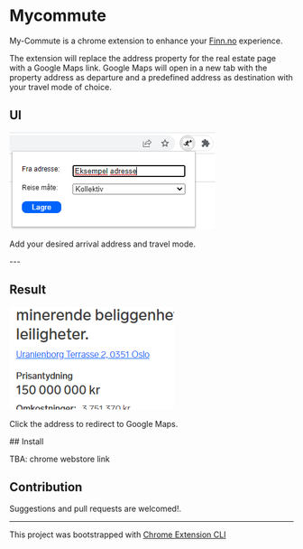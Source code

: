 # Mycommute

My-Commute is a chrome extension to enhance your <a href="https://www.finn.no/" target="_blank" rel="noopener">Finn.no</a> experience.

The extension will replace the address property for the real estate page with a Google Maps link. Google Maps will open in a new tab with the property address as departure and a predefined address as destination with your travel mode of choice.

## UI
<img src="/assets/ui.png" alt="user-interface" />
<p>Add your desired arrival address and travel mode.</p>
--- 

## Result
<img src="/assets/ui-text.png" alt="user-interface" />
<p>Click the address to redirect to Google Maps. </p>
## Install

TBA: chrome webstore link

## Contribution

Suggestions and pull requests are welcomed!.

---

This project was bootstrapped with [Chrome Extension CLI](https://github.com/dutiyesh/chrome-extension-cli)

